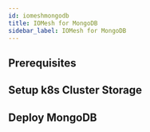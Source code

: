 ```yaml
---
id: iomeshmongodb
title: IOMesh for MongoDB
sidebar_label: IOMesh for MongoDB
---
```


## Prerequisites



## Setup k8s Cluster Storage



## Deploy MongoDB

